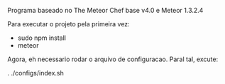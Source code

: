 Programa baseado no The Meteor Chef base v4.0 e Meteor 1.3.2.4

Para executar o projeto pela primeira vez:

- sudo npm install
- meteor

Agora, eh necessario rodar o arquivo de configuracao. Paral tal, excute:

. ./configs/index.sh
